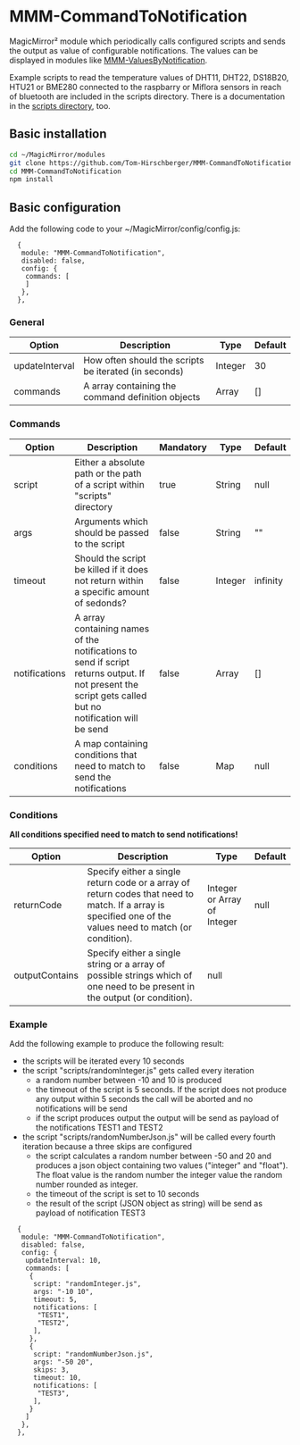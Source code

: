 # MMM-CommandToNotification

MagicMirror² module which periodically calls configured scripts and sends the output as value of configurable notifications. The values can be displayed in modules like [MMM-ValuesByNotification](https://github.com/Tom-Hirschberger/MMM-ValuesByNotification).

Example scripts to read the temperature values of DHT11, DHT22, DS18B20, HTU21 or BME280 connected to the raspbarry or Miflora sensors in reach of bluetooth are included in the scripts directory. There is a documentation in the [scripts directory](./scripts/README.md), too.

## Basic installation

```bash
cd ~/MagicMirror/modules
git clone https://github.com/Tom-Hirschberger/MMM-CommandToNotification
cd MMM-CommandToNotification
npm install
```

## Basic configuration

Add the following code to your ~/MagicMirror/config/config.js:

```json5
  {
   module: "MMM-CommandToNotification",
   disabled: false,
   config: {
    commands: [
    ]
   },
  },
```

### General

| Option  | Description | Type | Default |
| ------- | --- | --- | --- |
| updateInterval | How often should the scripts be iterated (in seconds) | Integer | 30 |
| commands | A array containing the command definition objects | Array | [] |

### Commands

| Option  | Description | Mandatory | Type | Default |
| ------- | --- | --- | --- | --- |
| script | Either a absolute path or the path of a script within "scripts" directory | true | String | null |
| args | Arguments which should be passed to the script | false | String | "" |
| timeout | Should the script be killed if it does not return within a specific amount of sedonds? | false | Integer | infinity |
| notifications | A array containing names of the notifications to send if script returns output. If not present the script gets called but no notification will be send | false | Array | [] |
| conditions | A map containing conditions that need to match to send the notifications | false | Map | null |


### Conditions

**All conditions specified need to match to send notifications!**

| Option  | Description | Type | Default |
| ------- | --- | --- | --- |
| returnCode | Specify either a single return code or a array of return codes that need to match. If a array is specified one of the values need to match (or condition). | Integer or Array of Integer | null |
| outputContains | Specify either a single string or a array of possible strings which of one need to be present in the output (or condition). | null |

### Example

Add the following example to produce the following result:

* the scripts will be iterated every 10 seconds
* the script "scripts/randomInteger.js" gets called every iteration
  * a random number between -10 and 10 is produced
  * the timeout of the script is 5 seconds. If the script does not produce any output within 5 seconds the call will be aborted and no notifications will be send
  * if the script produces output the output will be send as payload of the notifications TEST1 and TEST2
* the script "scripts/randomNumberJson.js" will be called every fourth iteration because a three skips are configured
  * the script calculates a random number between -50 and 20 and produces a json object containing two values ("integer" and "float"). The float value is the random number the integer value the random number rounded as integer.
  * the timeout of the script is set to 10 seconds
  * the result of the script (JSON object as string) will be send as payload of notification TEST3

```json5
  {
   module: "MMM-CommandToNotification",
   disabled: false,
   config: {
    updateInterval: 10,
    commands: [
     {
      script: "randomInteger.js",
      args: "-10 10",
      timeout: 5,
      notifications: [
       "TEST1",
       "TEST2",
      ],
     },
     {
      script: "randomNumberJson.js",
      args: "-50 20",
      skips: 3,
      timeout: 10,
      notifications: [
       "TEST3",
      ],
     }
    ]
   },
  },
```
